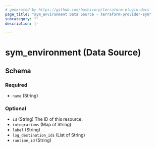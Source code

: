 ```yaml
---
# generated by https://github.com/hashicorp/terraform-plugin-docs
page_title: "sym_environment Data Source - terraform-provider-sym"
subcategory: ""
description: |-
  
---
```


# sym_environment (Data Source)





<!-- schema generated by tfplugindocs -->
## Schema

### Required

- `name` (String)

### Optional

- `id` (String) The ID of this resource.
- `integrations` (Map of String)
- `label` (String)
- `log_destination_ids` (List of String)
- `runtime_id` (String)


